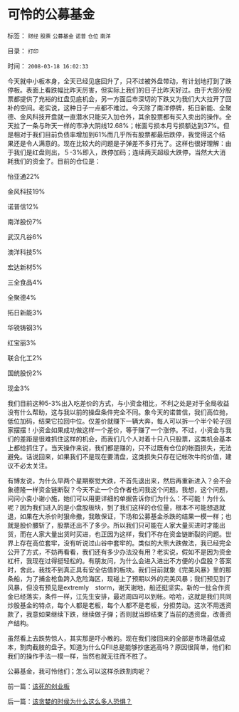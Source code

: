 # 可怜的公募基金

标签： `财经` `股票` `公募基金` `诺普` `仓位` `南洋` 

目录： `打印`

时间： `2008-03-18 16:02:33`

今天就中小板本身，全天已经见底回升了，只不过被外盘带动，有计划地打到了跌停板。表面上看跌幅比昨天厉害，但实际上我们的日子比昨天好过。由于大部分股票都提供了充裕的红盘见底机会，另一方面后市深切的下跌又为我们大大拉开了回补的空间。老实说，这种日子一点都不难过。今天除了南洋停牌，拓日新能、全聚德、金风科技开盘就一直潜水只能买入加仓外，其余股票都有买入卖出的操作。全天拉了一条与昨天一样的市净大阴线12.68%；帐面亏损本月亏损额达到37%。但是相对于我们目前负债率增加到61%而几乎所有股票都最后跌停，我觉得这个结果还是令人满意的。现在比较大的问题是子弹差不多打光了。这样也很好理解：由于我们是红盘则出，５-3%即入，跌停加码；连续两天超级大跌停，当然大大消耗我们的资金了。目前的仓位是：

怡亚通22%

金风科技19%

诺普信12%

南洋股份7%

武汉凡谷6%

澳洋科技5%

宏达新材5%

三全食品4%

全聚德4%

拓日新能3%

华锐铸钢3%

红宝丽3%

联合化工2%

国统股份2%

现金3%

我们目前这种5-3%出入吃差价的方式，与小资金相比，不利之处是对于全局收益没有什么帮助，这与我以前的操盘条件完全不同。象今天的诺普信，我们高位抛，低位加码，结果它拉回中位。仅差价就赚下一辆大奔，每人可以拆一个半个轮子回家摆摆！小资金如果成功做这样一个差价，等于赚了一个涨停。不过，小资金与我们的差距是很难抓住这样的机会，而我们几个人对着十只八只股票，这类机会基本上都给抓住了。当天操作来说，我们都是赚的，只不过既有仓位的帐面损失，无法避免。话说回来，如果我们不是现在要清盘，这类损失只存在记帐吹牛的价值，建议不必太关注。

有博友说，为什么早两个星期察觉大跌，不首先退出来，然后再重新进入？会不会象德隆一样资金链断裂？今天不止一个合作者也问我这个问题。我想，这个问题，问问小袁小谢小施，她们可以用更详细的单据告诉你们为什么：不可能！为什么呢？因为我们进入的是小盘股板块，到了我们这样的仓位量，根本不可能想退就退，如果在大杀价时狠命撤，我敢保证，下场和公募基金杀跌的结果一模一样；也就是股价腰斩了，股票还出不了多少。所以我们只可能在人家大量买进时才能出货，而在人家大量出货时买进，也正因为这样，我们不存在资金链断裂的问题。世界上存在高位套牢，没有听说过山谷中套牢的。类似的大熊大跌做法，我已经完全公开了方式，不妨再看看，我们还有多少办法没有用？老实说，假如不是因为资金杠杆，我现在过得挺轻松的。有朋友问，为什么会进入进出不方便的小盘股？答案时，舍此，我找不到真正具有安全估值的板块。我们目前就象《完美风暴》里的那条船，为了捕金枪鱼跨入危险海区，现碰上了预期以外的完美风暴；我们预见到了风暴，但没有预见是extremly　storm，谢天谢地，船还挺坚实。新的一批合作资金已经落实，条件一样，江先生安排，最迟周四可以到帐。哈哈，这就是我们共同炒股基金的特点，每个人都是老板，每个人都不是老板，分担劳动。这次不用透资款了，我意如果继续下跌，继续做子弹；否则就当即结束了当前的透资盘，改善资产结构。

虽然看上去跌势惊人，其实那是吓小散的。现在我们接回来的全部是市场最低成本，割肉截肢的盘子。知道为什么QFII总是能够抄底逃高吗？原因很简单，他们和我们的操作手法一模一样，当然也就无往而不胜了。

公募基金，我可怜他们；怎么可以这样杀跌割肉呢？



前一篇：[该死的创业板](../../../2008/3/17/该死的创业板.md)

后一篇：[该贪婪的时侯为什么这么多人恐惧？](../../../2008/3/19/该贪婪的时侯为什么这么多人恐惧？.md)